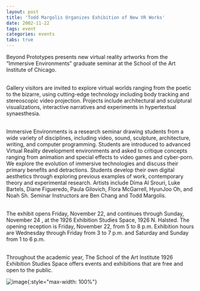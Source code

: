 ```yaml
---
layout: post
title: 'Todd Margolis Organizes Exhibition of New VR Works'
date: 2002-11-22
tags: event
categories: events
tabs: true
---
```


Beyond Prototypes presents new virtual reality artworks from the &ldquo;Immersive Environments&rdquo; graduate seminar at the School of the Art Institute of Chicago.<br><br>

Gallery visitors are invited to explore virtual worlds ranging from the poetic to the bizarre, using cutting-edge technology including body tracking and stereoscopic video projection. Projects include architectural and sculptural visualizations, interactive narratives and experiments in hypertextual synaesthesia.<br><br>

Immersive Environments is a research seminar drawing students from a wide variety of disciplines, including video, sound, sculpture, architecture, writing, and computer programming. Students are introduced to advanced Virtual Reality development environments and asked to critique concepts ranging from animation and special effects to video games and cyber-porn. We explore the evolution of immersive technologies and discuss their primary benefits and detractions. Students develop their own digital aesthetics through exploring previous examples of work, contemporary theory and experimental research. Artists include Dima Al Srouri, Luke Bartels, Diane Figueredo, Paula Gilovich, Flora McGarrell, HyunJoo Oh, and Noah Sh. Seminar Instructors are Ben Chang and Todd Margolis.<br><br>

The exhibit opens Friday, November 22, and continues through Sunday, November 24 , at the 1926 Exhibition Studies Space, 1926 N. Halsted. The opening reception is Friday, November 22, from 5 to 8 p.m. Exhibition hours are Wednesday through Friday from 3 to 7 p.m. and Saturday and Sunday from 1 to 6 p.m.<br><br>

Throughout the academic year, The School of the Art Institute 1926 Exhibition Studies Space offers events and exhibitions that are free and open to the public.

![image](https://www.evl.uic.edu/output/originals/toddnewevent_185.jpg-srcw.jpg){:style="max-width: 100%"}

